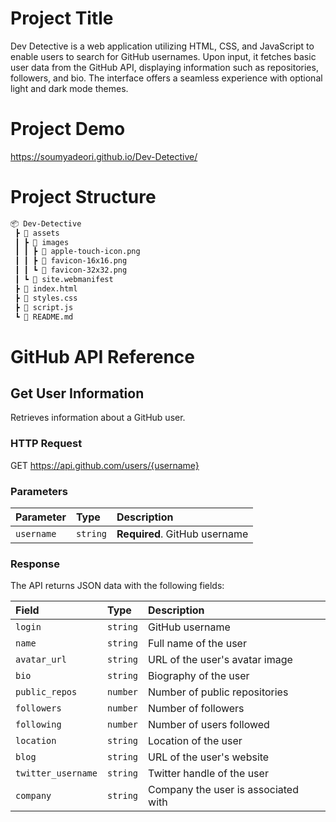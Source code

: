 
# Project Title

Dev Detective is a web application utilizing HTML, CSS, and JavaScript to enable users to search for GitHub usernames. Upon input, it fetches basic user data from the GitHub API, displaying information such as repositories, followers, and bio. The interface offers a seamless experience with optional light and dark mode themes.

# Project Demo
https://soumyadeori.github.io/Dev-Detective/

# Project Structure
```bash
📦 Dev-Detective
 ┣ 📂 assets
 ┃ ┣ 📂 images
 ┃ ┃ ┣ 📜 apple-touch-icon.png
 ┃ ┃ ┣ 📜 favicon-16x16.png
 ┃ ┃ ┗ 📜 favicon-32x32.png
 ┃ ┗ 📜 site.webmanifest
 ┣ 📜 index.html
 ┣ 📜 styles.css
 ┣ 📜 script.js
 ┗ 📜 README.md
 ```

# GitHub API Reference

## Get User Information

Retrieves information about a GitHub user.

### HTTP Request

GET https://api.github.com/users/{username}


### Parameters

| Parameter | Type     | Description                |
| :-------- | :------- | :------------------------- |
| `username`| `string` | **Required**. GitHub username |

### Response

The API returns JSON data with the following fields:

| Field              | Type     | Description                              |
| :----------------- | :------- | :--------------------------------------- |
| `login`            | `string` | GitHub username                          |
| `name`             | `string` | Full name of the user                    |
| `avatar_url`       | `string` | URL of the user's avatar image           |
| `bio`              | `string` | Biography of the user                    |
| `public_repos`     | `number` | Number of public repositories            |
| `followers`        | `number` | Number of followers                      |
| `following`        | `number` | Number of users followed                 |
| `location`         | `string` | Location of the user                     |
| `blog`             | `string` | URL of the user's website                |
| `twitter_username` | `string` | Twitter handle of the user               |
| `company`          | `string` | Company the user is associated with      |
